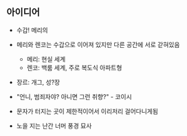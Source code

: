 ## 아이디어

- 수갑! 메리의
- 메리와 렌코는 수갑으로 이어져 있지만 다른 공간에 서로 갇혀있음
  - 메리: 현실 세계
  - 렌코: 백룸 세계, 주로 복도식 아파트형
- 장르: 개그, 성?장
- "언니, 범죄자야? 아니면 그런 취향?" - 코이시

- 문자가 터지는 곳이 제한적이어서 이리저리 걸어다니게됨
- 노을 지는 난간 너머 풍경 묘사
